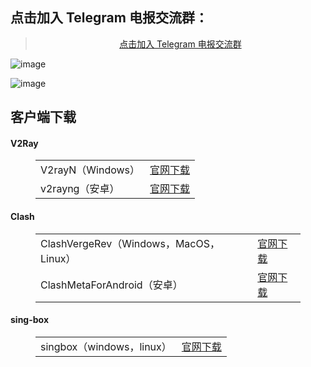 <h2>点击加入 Telegram 电报交流群：</h2>
<blockquote>
<p style="text-align: center;"><a href="https://t.me/skka3134C">点击加入 Telegram 电报交流群</a></p>
</blockquote> 

![image](https://github.com/user-attachments/assets/d1939011-4803-4a80-bd28-6908e8c087d7)

![image](https://github.com/user-attachments/assets/4437bf49-601d-4596-83db-7bb31a979d57)

<h2>客户端下载</h2>
<h4>V2Ray</h4>
<figure class="wp-block-table alignwide is-style-stripes">
    <table>
        <tbody>
            <tr>
                <td>V2rayN（Windows）</td>
                <td><a href="https://github.com/2dust/v2rayN/releases/latest" target="_blank" rel="noreferrer noopener">官网下载</a></td>
            </tr>
            <tr>
                <td>v2rayng（安卓）</td>
                <td><a href="https://github.com/2dust/v2rayNG/releases/latest" target="_blank" rel="noreferrer noopener">官网下载</a></td>
            </tr>
        </tbody>
    </table>
</figure>
<h4>Clash</h4>
<figure class="wp-block-table alignwide is-style-stripes">
    <table>
        <tbody>
            <tr>
                <td>ClashVergeRev（Windows，MacOS，Linux）</td>
                <td><a href="https://github.com/clash-verge-rev/clash-verge-rev/releases/latest" target="_blank" rel="noreferrer noopener">官网下载</a></td>
            </tr>
            <tr>
                <td>ClashMetaForAndroid（安卓）</td>
                <td><a href="https://github.com/MetaCubeX/ClashMetaForAndroid/releases/latest" target="_blank" rel="noreferrer noopener">官网下载</a></td>
            </tr>
        </tbody>
    </table>
</figure>
<h4>sing-box</h4>
<figure class="wp-block-table alignwide is-style-stripes">
    <table>
        <tbody>
            <tr>
                <td>singbox（windows，linux）</td>
                <td><a href="https://github.com/GUI-for-Cores/GUI.for.SingBox/releases/latest" target="_blank" rel="noreferrer noopener">官网下载</a></td>
            </tr>
        </tbody>
    </table>
</figure>
